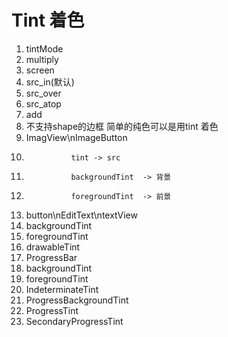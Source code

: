 # Tint 着色

1.	tintMode
   1. multiply
   1. screen
   1. src_in(默认)
   1. src_over
   1. src_atop
   1. add
1.	不支持shape的边框 简单的纯色可以是用tint 着色
1.	ImagView\nImageButton 
   1.				tint -> src
   1.				backgroundTint	-> 背景
   1.				foregroundTint	-> 前景
1.	button\nEditText\ntextView
   1. backgroundTint
   1. foregroundTint
   1. drawableTint
1.	ProgressBar
   1. backgroundTint
   1. foregroundTint
   1. IndeterminateTint
   1. ProgressBackgroundTint
   1. ProgressTint
   1. SecondaryProgressTint